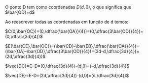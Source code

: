 O ponto D tem como coordenadas $D(d,0)$, o que significa que $\bar{OD}=d$

Ao reescrever todas as coordenadas em função de d temos:

$C(0,\bar{OC})=(0,\dfrac{\bar{OA}}{4})=(0,\dfrac{3\bar{OD}}{4})=(0,\dfrac{3d}{4})$

$E(\bar{CE},\bar{OC})=(\bar{CD}-\bar{EB},\dfrac{\bar{OA}}{4})=(\bar{OA}-\bar{OD},\dfrac{3\bar{OD}}{4})=(3d-d,\dfrac{3d}{4})=(2d,\dfrac{3d}{4})$

$\vec{DC}=C-D=(0,\dfrac{3d}{4})-(d,0)=(-d,\dfrac{3d}{4})$

$\vec{DE}=E-D=(2d,\dfrac{3d}{4})-(d,0)=(d,\dfrac{3d}{4})$